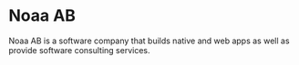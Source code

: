 # Noaa AB

Noaa AB is a software company that builds native and web apps as well as provide software consulting services.

